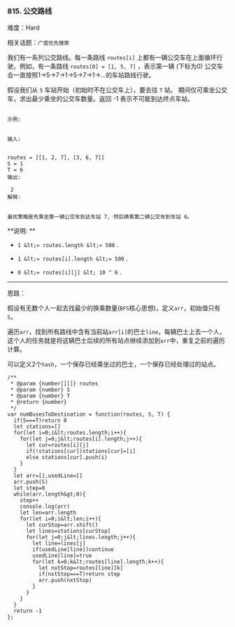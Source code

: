 ### 815. 公交路线

难度：Hard

相关话题：`广度优先搜索`

我们有一系列公交路线。每一条路线  `routes[i]` 上都有一辆公交车在上面循环行驶。例如，有一条路线 `routes[0] = [1, 5, 7]` ，表示第一辆 (下标为0) 公交车会一直按照1-&gt;5-&gt;7-&gt;1-&gt;5-&gt;7-&gt;1-&gt;...的车站路线行驶。



假设我们从 `S` 车站开始（初始时不在公交车上），要去往 `T` 站。 期间仅可乘坐公交车，求出最少乘坐的公交车数量。返回 -1 表示不可能到达终点车站。





```

示例:


输入:

 
routes = [[1, 2, 7], [3, 6, 7]]
S = 1
T = 6
输出:

 2
解释:

 
最优策略是先乘坐第一辆公交车到达车站 7, 然后换乘第二辆公交车到车站 6。

```

 **说明: ** 





*  `1 &lt;= routes.length &lt;= 500` .

*  `1 &lt;= routes[i].length &lt;= 500` .

*  `0 &lt;= routes[i][j] &lt; 10 ^ 6` .






-----

思路：

假设有无数个人一起去找最少的换乘数量(`BFS`核心思想)，定义`arr`，初始值只有`S`。

遍历`arr`，找到所有路线中含有当前站`arr[i]`的巴士`line`，每辆巴士上去一个人，这个人的任务就是将这辆巴士后续的所有站点继续添加到`arr`中，重复之前的遍历计算。

可以定义2个`hash`，一个保存已经乘坐过的巴士，一个保存已经处理过的站点。


```
/**
 * @param {number[][]} routes
 * @param {number} S
 * @param {number} T
 * @return {number}
 */
var numBusesToDestination = function(routes, S, T) {
  if(S===T)return 0
  let stations=[]
  for(let i=0;i&lt;routes.length;i++){
    for(let j=0;j&lt;routes[i].length;j++){
      let cur=routes[i][j]
      if(!stations[cur])stations[cur]=[i]
      else stations[cur].push(i)
    }
  }
  let arr=[],usedLine=[]
  arr.push(S)
  let step=0
  while(arr.length&gt;0){
    step++
    console.log(arr)
    let len=arr.length
    for(let i=0;i&lt;len;i++){
      let curStop=arr.shift()
      let lines=stations[curStop]
      for(let j=0;j&lt;lines.length;j++){
        let line=lines[j]
        if(usedLine[line])continue
        usedLine[line]=true
        for(let k=0;k&lt;routes[line].length;k++){
          let nxtStop=routes[line][k]
          if(nxtStop===T)return step
          arr.push(nxtStop)
        }
      }
    }
  }
  return -1
};



```
